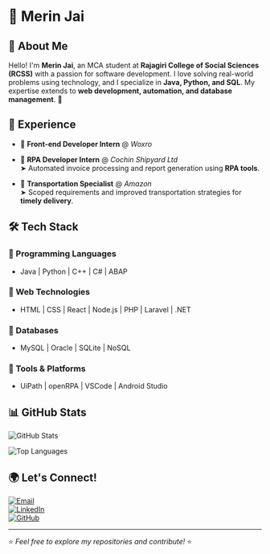 # 🌟 Merin Jai


## 👋 About Me

Hello! I'm **Merin Jai**, an MCA student at **Rajagiri College of Social Sciences (RCSS)** with a passion for software development. I love solving real-world problems using technology, and I specialize in **Java, Python, and SQL**. My expertise extends to **web development, automation, and database management**. 🚀

## 💼 Experience
- 🏢 **Front-end Developer Intern** @ *Woxro*  

- 🏢 **RPA Developer Intern** @ *Cochin Shipyard Ltd*  
  ➤ Automated invoice processing and report generation using **RPA tools**.  
  
- 🚚 **Transportation Specialist** @ *Amazon*  
  ➤ Scoped requirements and improved transportation strategies for **timely delivery**.

## 🛠️ Tech Stack

### 🔹 Programming Languages
- Java | Python | C++ | C# | ABAP

### 🔹 Web Technologies
- HTML | CSS | React | Node.js | PHP | Laravel | .NET

### 🔹 Databases
- MySQL | Oracle | SQLite | NoSQL

### 🔹 Tools & Platforms
- UiPath | openRPA | VSCode | Android Studio

## 📊 GitHub Stats

![GitHub Stats](https://github-readme-stats.vercel.app/api?username=Merin-jai&show_icons=true&theme=radical)

![Top Languages](https://github-readme-stats.vercel.app/api/top-langs/?username=Merin-jai&layout=compact&theme=radical)

## 🌍 Let's Connect!

[![Email](https://img.shields.io/badge/Email-merinjai02%40gmail.com-red?style=flat-square&logo=gmail)](mailto:merinjai02@gmail.com)  
[![LinkedIn](https://img.shields.io/badge/LinkedIn-Profile-blue?style=flat-square&logo=linkedin)](https://linkedin.com/in/merin-jai/)  
[![GitHub](https://img.shields.io/badge/GitHub-Profile-black?style=flat-square&logo=github)](https://github.com/Merin-jai)

---
⭐ *Feel free to explore my repositories and contribute!* ⭐
